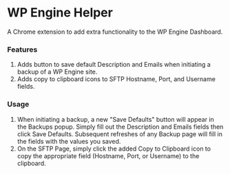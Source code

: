 # WP Engine Helper

A Chrome extension to add extra functionality to the WP Engine Dashboard.

### Features

1. Adds button to save default Description and Emails when initiating a backup of a WP Engine site.
2. Adds copy to clipboard icons to SFTP Hostname, Port, and Username fields.

### Usage

1. When initiating a backup, a new "Save Defaults" button will appear in the Backups popup. Simply fill out the Description and Emails fields then click Save Defaults. Subsequent refreshes of any Backup page will fill in the fields with the values you saved.
2. On the SFTP Page, simply click the added Copy to Clipboard icon to copy the appropriate field (Hostname, Port, or Username) to the clipboard.

